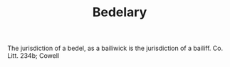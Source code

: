 ---
title: Bedelary
permalink: "/definitions/bedelary.html"
body: The jurisdiction of a bedel, as a bailiwick is the jurisdiction of a bailiff.
  Co. Litt. 234b; Cowell
published_at: '2018-07-07'
layout: post
---